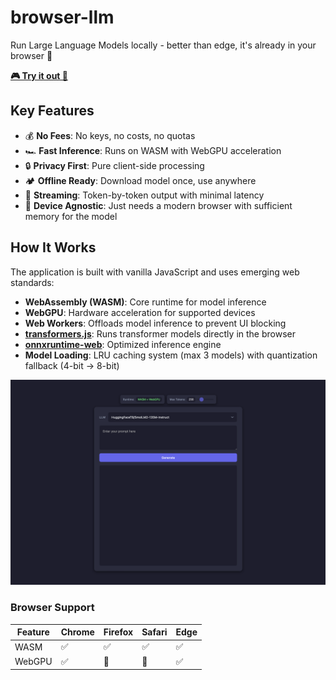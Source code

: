 # browser-llm

Run Large Language Models locally - better than edge, it's already in your browser 💪

**[🎮 Try it out 👾](https://wllbo.github.io/browser-llm/)**

## Key Features

- 💰 **No Fees**: No keys, no costs, no quotas
- 🏎️ **Fast Inference**: Runs on WASM with WebGPU acceleration
- 🔒 **Privacy First**: Pure client-side processing
- 🏕️ **Offline Ready**: Download model once, use anywhere
- 🔄 **Streaming**: Token-by-token output with minimal latency
- 📱 **Device Agnostic**: Just needs a modern browser with sufficient memory for the model

## How It Works

The application is built with vanilla JavaScript and uses emerging web standards:

- **WebAssembly (WASM)**: Core runtime for model inference
- **WebGPU**: Hardware acceleration for supported devices
- **Web Workers**: Offloads model inference to prevent UI blocking
- **[transformers.js](https://github.com/huggingface/transformers.js)**: Runs transformer models directly in the browser
- **[onnxruntime-web](https://github.com/microsoft/onnxruntime)**: Optimized inference engine
- **Model Loading**: LRU caching system (max 3 models) with quantization fallback (4-bit → 8-bit)

<div align="center">
  <img src="image.png" width="800" alt="Browser LLM Demo">
</div>

### Browser Support 

| Feature | Chrome | Firefox | Safari | Edge |
|---------|---------|----------|---------|-------|
| WASM    | ✅      | ✅       | ✅      | ✅    |
| WebGPU  | ✅      | 🚧       | 🚧      | ✅    |